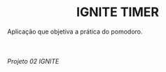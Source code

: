 <h1 align="center"> IGNITE TIMER </h1>

Aplicação que objetiva a prática do pomodoro. 

<br>
<h6>
Projeto 02 IGNITE
<h6/>
